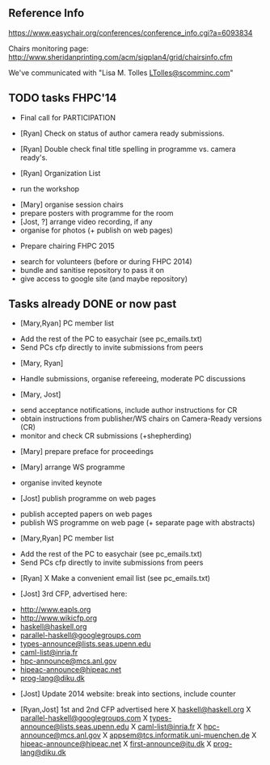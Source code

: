 

Reference Info
--------------

   https://www.easychair.org/conferences/conference_info.cgi?a=6093834

Chairs monitoring page:
   http://www.sheridanprinting.com/acm/sigplan4/grid/chairsinfo.cfm 

We've communicated with "Lisa M. Tolles <LTolles@scomminc.com>"


TODO tasks FHPC'14 
---------------------------------

 * Final call for PARTICIPATION

 * [Ryan] Check on status of author camera ready submissions.
 * [Ryan] Double check final title spelling in programme vs. camera ready's.

 * [Ryan] Organization List

 * run the workshop
  - [Mary] organise session chairs
  - prepare posters with programme for the room
  - [Jost, ?] arrange video recording, if any
  - organise for photos (+ publish on web pages)

 * Prepare chairing FHPC 2015
  - search for volunteers (before or during FHPC 2014)
  - bundle and sanitise repository to pass it on 
  - give access to google site (and maybe repository)

Tasks already DONE or now past
------------------------------

 * [Mary,Ryan] PC member list
  - Add the rest of the PC to easychair (see pc_emails.txt)
  - Send PCs cfp directly to invite submissions from peers

 * [Mary, Ryan] 
  - Handle submissions, organise refereeing, moderate PC discussions

 * [Mary, Jost] 
  - send acceptance notifications, include author instructions for CR
  - obtain instructions from publisher/WS chairs on Camera-Ready versions (CR) 
  - monitor and check CR submissions (+shepherding)

 * [Mary] prepare preface for proceedings

 * [Mary] arrange WS programme
  - organise invited keynote

 * [Jost] publish programme on web pages
  - publish accepted papers on web pages
  - publish WS programme on web page (+ separate page with abstracts) 

 * [Mary,Ryan] PC member list
  - Add the rest of the PC to easychair (see pc_emails.txt)
  - Send PCs cfp directly to invite submissions from peers

 * [Ryan]
  X Make a convenient email list (see pc_emails.txt)

 * [Jost] 3rd CFP, advertised here:
  - http://www.eapls.org
  - http://www.wikicfp.org
  - haskell@haskell.org
  - parallel-haskell@googlegroups.com
  - types-announce@lists.seas.upenn.edu
  - caml-list@inria.fr
  - hpc-announce@mcs.anl.gov
  - hipeac-announce@hipeac.net
  - prog-lang@diku.dk

 * [Jost] Update 2014 website: break into sections, include counter

 * [Ryan,Jost] 1st and 2nd CFP advertised here
  X  haskell@haskell.org
  X  parallel-haskell@googlegroups.com
  X  types-announce@lists.seas.upenn.edu
  X  caml-list@inria.fr
  X hpc-announce@mcs.anl.gov
  X appsem@tcs.informatik.uni-muenchen.de
  X hipeac-announce@hipeac.net
  X first-announce@itu.dk
  X prog-lang@diku.dk

